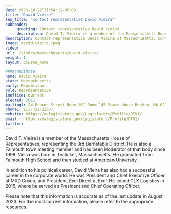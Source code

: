 ```yaml
---
date: 2023-10-22T11:54:12-05:00
title: "David Vieira"
seo_title: "contact representative David Vieira"
subheader:
     greeting: Contact representative David Vieira
     description: David T. Vieira is a member of the Massachusetts House of Representatives, representing the 3rd Barnstable District. He is also a Falmouth town meeting member and has been Moderator of that body since 1998. Vieira was born in Teaticket, Massachusetts. He graduated from Falmouth High School and then studied at American University.
description: Contact representative David Vieira of Massachusetts. Contact information for David Vieira includes email address, phone number, and mailing address.
image: david-vieira.jpeg
video:
url:  /states/massachusetts/david-vieira/
weight: 1
layout: course_home

####candidate
name: David Vieira
state: Massachusetts
party: Republican
role: Representative
inoffice: current
elected: 2011
mailing1: 24 Beacon Street Room 167 Room 145 State House Boston, MA 02133
phone1: 217-722-2230
website: https://malegislature.gov/Legislators/Profile/DTV1/
email : https://malegislature.gov/Legislators/Profile/DTV1/
twitter:
---
```


David T. Vieira is a member of the Massachusetts House of Representatives, representing the 3rd Barnstable District. He is also a Falmouth town meeting member and has been Moderator of that body since 1998. Vieira was born in Teaticket, Massachusetts. He graduated from Falmouth High School and then studied at American University.

In addition to his political career, David Vieira has also had a successful career in the corporate world. He was President and Chief Executive Officer at MXD Group, and President, Exel Direct at Exel. He joined CLX Logistics in 2015, where he served as President and Chief Operating Officer.

Please note that this information is accurate as of the last update in August 2023. For the most current information, please refer to the appropriate resources.
